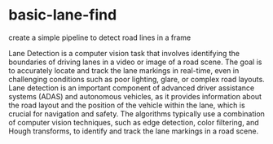 # basic-lane-find

create a simple pipeline to detect road lines in a frame 

Lane Detection is a computer vision task that involves identifying the boundaries of driving lanes in a video or image of a road scene.
The goal is to accurately locate and track the lane markings in real-time, even in challenging conditions such as poor lighting, glare, or complex road layouts.
Lane detection is an important component of advanced driver assistance systems (ADAS) and autonomous vehicles, as it provides information about the road layout and the position of the vehicle within the lane, which is crucial for navigation and safety.
The algorithms typically use a combination of computer vision techniques, such as edge detection, color filtering, and Hough transforms, to identify and track the lane markings in a road scene.
